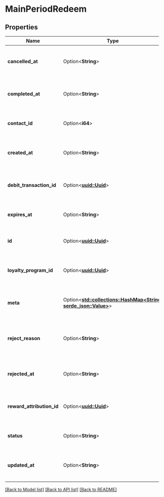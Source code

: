 # MainPeriodRedeem

## Properties

Name | Type | Description | Notes
------------ | ------------- | ------------- | -------------
**cancelled_at** | Option<**String**> | Timestamp when the redemption was cancelled | [optional]
**completed_at** | Option<**String**> | Timestamp when the redemption was completed | [optional]
**contact_id** | Option<**i64**> | Unique identifier for the contact | [optional]
**created_at** | Option<**String**> | Timestamp when the redemption was created | [optional]
**debit_transaction_id** | Option<[**uuid::Uuid**](uuid::Uuid.md)> | Unique identifier for the debit transaction | [optional]
**expires_at** | Option<**String**> | Timestamp when the redemption expires | [optional]
**id** | Option<[**uuid::Uuid**](uuid::Uuid.md)> | Unique identifier for the redemption | [optional]
**loyalty_program_id** | Option<[**uuid::Uuid**](uuid::Uuid.md)> | Unique identifier for the loyalty program | [optional]
**meta** | Option<[**std::collections::HashMap<String, serde_json::Value>**](serde_json::Value.md)> | Additional metadata associated with the redemption | [optional]
**reject_reason** | Option<**String**> | Reason for rejection if the redemption was rejected | [optional]
**rejected_at** | Option<**String**> | Timestamp when the redemption was rejected | [optional]
**reward_attribution_id** | Option<[**uuid::Uuid**](uuid::Uuid.md)> | Unique identifier for the reward attribution | [optional]
**status** | Option<**String**> | Current status of the redemption | [optional]
**updated_at** | Option<**String**> | Timestamp when the redemption was last updated | [optional]

[[Back to Model list]](../README.md#documentation-for-models) [[Back to API list]](../README.md#documentation-for-api-endpoints) [[Back to README]](../README.md)


